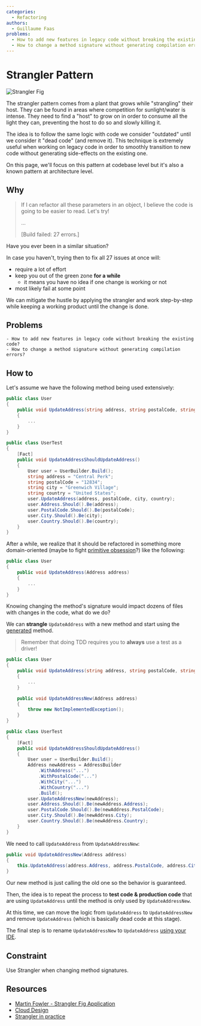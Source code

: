```yaml
---
categories:
  - Refactoring
authors:
  - Guillaume Faas
problems:
  - How to add new features in legacy code without breaking the existing code?
  - How to change a method signature without generating compilation errors?
---
```


# Strangler Pattern

![Strangler Fig](/images/StranglerFig.webp)

The strangler pattern comes from a plant that grows while "strangling" their host.
They can be found in areas where competition for sunlight/water is intense.
They need to find a "host" to grow on in order to consume all the light they can, preventing the host to do so and slowly killing it.

The idea is to follow the same logic with code we consider "outdated" until we consider it "dead code" (and remove it).
This technique is extremely useful when working on legacy code in order to smoothly transition to new code without generating side-effects on the existing one.

On this page, we'll focus on this pattern at codebase level but it's also a known pattern at architecture level.

## Why

> If I can refactor all these parameters in an object, I believe the code is going to be easier to read. Let's try!
>
> ...
>
> [Build failed: 27 errors.]

Have you ever been in a similar situation?

In case you haven't, trying then to fix all 27 issues at once will:

- require a lot of effort
- keep you out of the green zone **for a while**
  - it means you have no idea if one change is working or not
- most likely fail at some point

We can mitigate the hustle by applying the strangler and work step-by-step while keeping a working product until the change is done.

## Problems

    - How to add new features in legacy code without breaking the existing code?
    - How to change a method signature without generating compilation errors?

## How to

Let's assume we have the following method being used extensively:

```csharp
public class User
{
    public void UpdateAddress(string address, string postalCode, string city, string country)
    {
        ...
    }
}

public class UserTest
{
    [Fact]
    public void UpdateAddressShouldUpdateAddress()
    {
        User user = UserBuilder.Build();
        string address = "Central Perk";
        string postalCode = "12834";
        string city = "Greenwich Village";
        string country = "United States";
        user.UpdateAddress(address, postalCode, city, country);
        user.Address.Should().Be(address);
        user.PostalCode.Should().Be(postalCode);
        user.City.Should().Be(city);
        user.Country.Should().Be(country);
    }
}
```

After a while, we realize that it should be refactored in something more domain-oriented (maybe to fight [primitive obsession](../Design/no-primitive-types)?) like the following:

```csharp
public class User
{
    public void UpdateAddress(Address address)
    {
        ...
    }
}
```

Knowing changing the method's signature would impact dozens of files with changes in the code, what do we do?

We can **strangle** `UpdateAddress` with a new method and start using the [generated](../Design/generate-code-from-usage) method.

> Remember that doing TDD requires you to **always** use a test as a driver!

```csharp
public class User
{
    public void UpdateAddress(string address, string postalCode, string city, string country)
    {
        ...
    }

    public void UpdateAddressNew(Address address)
    {
        throw new NotImplementedException();
    }
}

public class UserTest
{
    [Fact]
    public void UpdateAddressShouldUpdateAddress()
    {
        User user = UserBuilder.Build();
        Address newAddress = AddressBuilder
            .WithAddress("...")
            .WithPostalCode("...")
            .WithCity("...")
            .WithCountry("...")
            .Build();
        user.UpdateAddressNew(newAddress);
        user.Address.Should().Be(newAddress.Address);
        user.PostalCode.Should().Be(newAddress.PostalCode);
        user.City.Should().Be(newAddress.City);
        user.Country.Should().Be(newAddress.Country);
    }
}
```

We need to call `UpdateAddress` from `UpdateAddressNew`:

```csharp
public void UpdateAddressNew(Address address)
{
    this.UpdateAddress(address.Address, address.PostalCode, address.City, address.Country);
}
```

Our new method is just calling the old one so the behavior is guaranteed.

Then, the idea is to repeat the process to **test code & production code** that are using `UpdateAddress` until the method is only used by `UpdateAddressNew`.

At this time, we can move the logic from `UpdateAddress` to `UpdateAddressNew` and remove `UpdateAddress` (which is basically dead code at this stage).

The final step is to rename `UpdateAddressNew` to `UpdateAddress` [using your IDE](../Design/generate-code-from-usage).

## Constraint

Use Strangler when changing method signatures.

## Resources

- [Martin Fowler - Strangler Fig Application](https://martinfowler.com/bliki/StranglerFigApplication.html)
- [Cloud Design](https://docs.microsoft.com/en-us/azure/architecture/patterns/strangler-fig)
- [Strangler in practice](https://accesto.com/blog/strangler-pattern-in-practice/)

